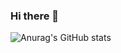 ### Hi there 👋
![Anurag's GitHub stats](https://github-readme-stats.vercel.app/api?username=anuraghazra&show_icons=true&theme=radical)


<!--
**alcimarbmx/alcimarbmx** is a ✨ _special_ ✨ repository because its `README.md` (this file) appears on your GitHub profile.

Here are some ideas to get you started:

- 🔭 I’m currently working on ...
- 🌱 I’m currently learning ...
- 👯 I’m looking to collaborate on ...
- 🤔 I’m looking for help with ...
- 💬 Ask me about ...
- 📫 How to reach me: ...
- 😄 Pronouns: ...
- ⚡ Fun fact: ...
-->
